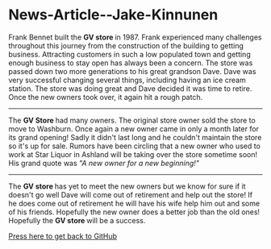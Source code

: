 # News-Article--Jake-Kinnunen
 <!DOCTYPE>
<html>
<body>
<p> Frank Bennet built the <strong> GV store </strong> in 1987.  Frank experienced many challenges throughout this journey from the construction of the building to getting business. Attracting customers in such a low populated town and getting enough business to stay open has always been a concern. The store was passed down two more generations to his great grandson Dave. Dave was very successful changing several things, including having an ice cream station. The store was doing great and Dave decided it was time to retire. Once the new owners took over, it again hit a rough patch. </p>
  <HR>
  <p> The <strong> GV Store </strong> had many owners. The original store owner sold the store to move to Washburn. Once again a  new owner came in only a month later for its grand opening! Sadly it didn't last long and he couldn't maintain the store so it's up for sale. Rumors have been circling that a new owner who used to work at Star Liquor in Ashland will be taking over the store sometime soon! His grand quote was <em> "A new owner for a new beginning!" </em> </p> 
<hr>
<p> The <strong> GV store </strong> has yet to meet the new owners but we know for sure if it doesn't go well Dave will come out of retirement and help out the store! If he does come out of retirement he will have his wife help him out and some of his friends. Hopefully the new owner does a better job than the old ones! Hopefully the <strong> GV store </strong>  will be a success.</p>

  <a href="https://github.com/jakekinn/jakekinn.github.io">Press here to get back to GitHub</a> 

</body>
</html>
